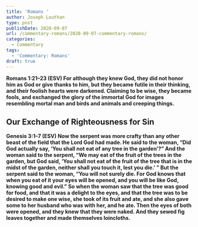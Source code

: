 ```yaml
---
title: 'Romans '
author: Joseph Louthan
type: post
publishDate: 2020-09-07
url: /commentary-romans/2020-09-07-commentary-romans/
categories:
  - Commentary
tags:
  - 'Commentary: Romans'
draft: true
---
```


**Romans 1:21–23 (ESV) For although they knew God, they did not honor him as God or give thanks to him, but they became futile in their thinking, and their foolish hearts were darkened. Claiming to be wise, they became fools, and exchanged the glory of the immortal God for images resembling mortal man and birds and animals and creeping things.**

## Our Exchange of Righteousness for Sin

**Genesis 3:1–7 (ESV) Now the serpent was more crafty than any other beast of the field that the Lord God had made. He said to the woman, “Did God actually say, ‘You shall not eat of any tree in the garden’?”  And the woman said to the serpent, “We may eat of the fruit of the trees in the garden,  but God said, ‘You shall not eat of the fruit of the tree that is in the midst of the garden, neither shall you touch it, lest you die.’ ”  But the serpent said to the woman, “You will not surely die.  For God knows that when you eat of it your eyes will be opened, and you will be like God, knowing good and evil.”  So when the woman saw that the tree was good for food, and that it was a delight to the eyes, and that the tree was to be desired to make one wise, she took of its fruit and ate, and she also gave some to her husband who was with her, and he ate.  Then the eyes of both were opened, and they knew that they were naked. And they sewed fig leaves together and made themselves loincloths.**